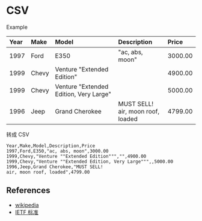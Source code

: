 # CSV

Example

| Year | Make | Model | Description | Price |
| :------ | :------ | :------ | :------ | :------ |
| 1997 | Ford | E350 | "ac, abs, moon" | 3000.00 |
| 1999 | Chevy | Venture "Extended Edition" | | 4900.00 |
| 1999 | Chevy | Venture "Extended Edition, Very Large" |  | 5000.00 |
| 1996 | Jeep | Grand Cherokee | MUST SELL! <br> air, moon roof, loaded | 4799.00 |

转成 CSV

```CSV
Year,Make,Model,Description,Price
1997,Ford,E350,"ac, abs, moon",3000.00
1999,Chevy,"Venture ""Extended Edition""","",4900.00
1999,Chevy,"Venture ""Extended Edition, Very Large""",,5000.00
1996,Jeep,Grand Cherokee,"MUST SELL!
air, moon roof, loaded",4799.00
```

## References

* [wikipedia](https://en.wikipedia.org/wiki/Comma-separated_values)
* [IETF 标准](https://tools.ietf.org/html/rfc4180)
